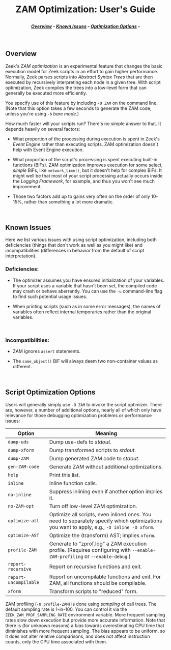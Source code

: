 <h1 align="center">

ZAM Optimization: User's Guide

</h1><h4 align="center">

[_Overview_](#overview) -
[_Known Issues_](#known-issues) -
[_Optimization Options_](#script-optimization-options) -

</h4>


<br>

## Overview

Zeek's _ZAM optimization_ is an experimental feature that changes the
basic execution model for Zeek scripts in an effort to gain higher
performance.   Normally, Zeek parses scripts into _Abstract Syntax Trees_
that are then executed by recursively interpreting each node in a given
tree.  With script optimization, Zeek compiles the trees into a low-level
form that can generally be executed more efficiently.

You specify use of this feature by including `-O ZAM` on the command
line.  (Note that this option takes a few seconds to generate the ZAM code, unless you're using `-b` _bare mode_.)

How much faster will your scripts run?  There's no simple answer to that.
It depends heavily on several factors:

* What proportion of the processing during execution is spent in Zeek's
_Event Engine_ rather than executing scripts.  ZAM optimization doesn't
help with Event Engine execution.

* What proportion of the script's processing is spent executing built-in
functions (BiFs).  ZAM optimization improves execution for some select,
_simple_ BiFs, like `network_time()`, but it doesn't help for complex BiFs.
It might well be that most of your script processing actually occurs inside
the _Logging Framework_, for example, and thus you won't see much improvement.

* Those two factors add up to gains very often on the order of only 10-15%,
rather than something a lot more dramatic.

<br>

## Known Issues


Here we list various issues with using script optimization, including both
deficiencies (things that don't work as well as you might like)
and incompatibilities (differences in behavior from the default
of script interpretation).
<br>

### Deficiencies:

* The optimizer assumes you have ensured initialization of your variables.
If your script uses a variable that hasn't been set, the compiled code may
crash or behave aberrantly. You can use the `-u` command-line flag to find such potential usage issues.

* When printing scripts (such as in some error messages), the names of
variables often reflect internal temporaries rather than the original
variables.

<br>

### Incompatibilities:

* ZAM ignores `assert` statements.

* The `same_object()` BiF will always deem two non-container values as
different.

<br>

## Script Optimization Options

Users will generally simply use `-O ZAM` to invoke the script optimizer.
There are, however, a number of additional options, nearly all of which
only have relevance for those debugging optimization problems or performance
issues:

|Option|Meaning|
|---|---|
|`dump-uds`	|	Dump use-defs to _stdout_.|
|`dump-xform`	|	Dump transformed scripts to _stdout_.|
|`dump-ZAM`	|	Dump generated ZAM code to _stdout_.|
|`gen-ZAM-code`		|	Generate ZAM without additional optimizations.|
|`help`		|	Print this list.|
|`inline`		|	Inline function calls.|
|`no-inline`		|	Suppress inlining even if another option implies it.|
|`no-ZAM-opt`	|	Turn off low-level ZAM optimization.|
|`optimize-all`	|	Optimize all scripts, even inlined ones. You need to separately specify which optimizations you want to apply, e.g., `-O inline -O xform`.|
|`optimize-AST`	|	Optimize the (transform) AST; implies `xform`.|
|`profile-ZAM`	|	Generate to "zprof.log" a ZAM execution profile. (Requires configuring with `--enable-ZAM-profiling` or `--enable-debug`.)|
|`report-recursive`	|	Report on recursive functions and exit.|
|`report-uncompilable`	|	Report on uncompilable functions and exit. For ZAM, all functions should be compilable.|
|`xform`		|	Transform scripts to "reduced" form.|

ZAM profiling (`-O profile-ZAM`) is done using _sampling_ of call trees.
The default sampling rate is 1-in-100. You can control it via the
`ZEEK_ZAM_PROF_SAMPLING_RATE` environment variable. More frequent sampling
rates slow down execution but provide more accurate information. Note that
there is (for unknown reasons) a _bias_ towards overestimating CPU time
that diminishes with more frequent sampling. The bias appears to be uniform,
so it does not alter relative comparisons, and does not affect instruction
counts, only the CPU time associated with them.

<br>
<br>

